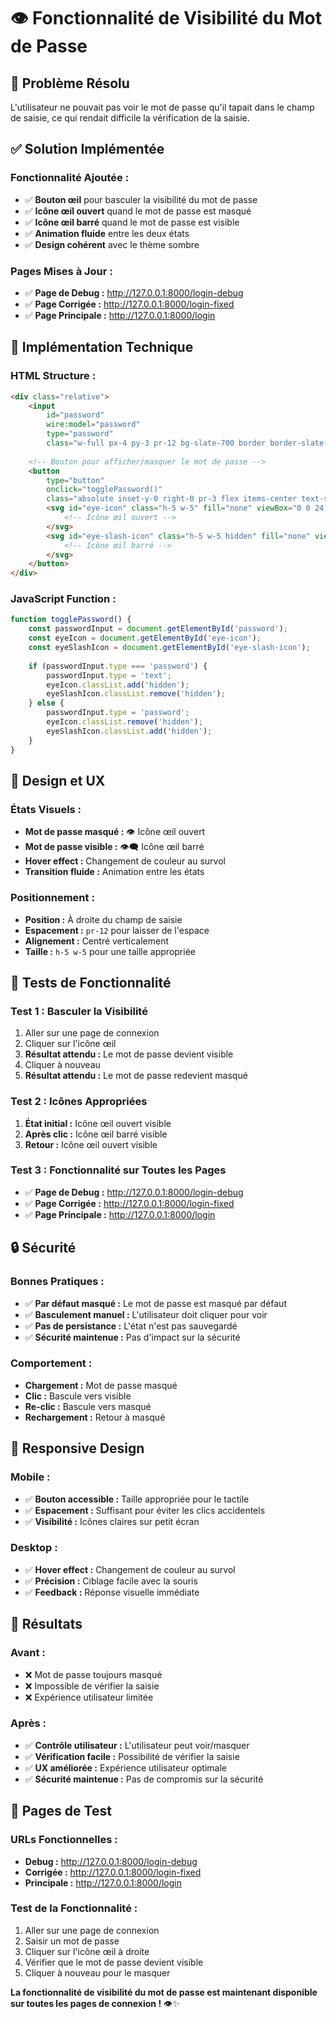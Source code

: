 # 👁️ Fonctionnalité de Visibilité du Mot de Passe

## 🎯 **Problème Résolu**

L'utilisateur ne pouvait pas voir le mot de passe qu'il tapait dans le champ de saisie, ce qui rendait difficile la vérification de la saisie.

## ✅ **Solution Implémentée**

### **Fonctionnalité Ajoutée :**
- ✅ **Bouton œil** pour basculer la visibilité du mot de passe
- ✅ **Icône œil ouvert** quand le mot de passe est masqué
- ✅ **Icône œil barré** quand le mot de passe est visible
- ✅ **Animation fluide** entre les deux états
- ✅ **Design cohérent** avec le thème sombre

### **Pages Mises à Jour :**
- ✅ **Page de Debug :** http://127.0.0.1:8000/login-debug
- ✅ **Page Corrigée :** http://127.0.0.1:8000/login-fixed
- ✅ **Page Principale :** http://127.0.0.1:8000/login

## 🔧 **Implémentation Technique**

### **HTML Structure :**
```html
<div class="relative">
    <input 
        id="password" 
        wire:model="password" 
        type="password" 
        class="w-full px-4 py-3 pr-12 bg-slate-700 border border-slate-600 rounded-lg text-white placeholder-slate-400 focus:ring-2 focus:ring-orange-500 focus:border-orange-500 transition-all duration-200">
    
    <!-- Bouton pour afficher/masquer le mot de passe -->
    <button 
        type="button" 
        onclick="togglePassword()"
        class="absolute inset-y-0 right-0 pr-3 flex items-center text-slate-400 hover:text-slate-300 transition-colors">
        <svg id="eye-icon" class="h-5 w-5" fill="none" viewBox="0 0 24 24" stroke="currentColor">
            <!-- Icône œil ouvert -->
        </svg>
        <svg id="eye-slash-icon" class="h-5 w-5 hidden" fill="none" viewBox="0 0 24 24" stroke="currentColor">
            <!-- Icône œil barré -->
        </svg>
    </button>
</div>
```

### **JavaScript Function :**
```javascript
function togglePassword() {
    const passwordInput = document.getElementById('password');
    const eyeIcon = document.getElementById('eye-icon');
    const eyeSlashIcon = document.getElementById('eye-slash-icon');
    
    if (passwordInput.type === 'password') {
        passwordInput.type = 'text';
        eyeIcon.classList.add('hidden');
        eyeSlashIcon.classList.remove('hidden');
    } else {
        passwordInput.type = 'password';
        eyeIcon.classList.remove('hidden');
        eyeSlashIcon.classList.add('hidden');
    }
}
```

## 🎨 **Design et UX**

### **États Visuels :**
- **Mot de passe masqué :** 👁️ Icône œil ouvert
- **Mot de passe visible :** 👁️‍🗨️ Icône œil barré
- **Hover effect :** Changement de couleur au survol
- **Transition fluide :** Animation entre les états

### **Positionnement :**
- **Position :** À droite du champ de saisie
- **Espacement :** `pr-12` pour laisser de l'espace
- **Alignement :** Centré verticalement
- **Taille :** `h-5 w-5` pour une taille appropriée

## 🧪 **Tests de Fonctionnalité**

### **Test 1 : Basculer la Visibilité**
1. Aller sur une page de connexion
2. Cliquer sur l'icône œil
3. **Résultat attendu :** Le mot de passe devient visible
4. Cliquer à nouveau
5. **Résultat attendu :** Le mot de passe redevient masqué

### **Test 2 : Icônes Appropriées**
1. **État initial :** Icône œil ouvert visible
2. **Après clic :** Icône œil barré visible
3. **Retour :** Icône œil ouvert visible

### **Test 3 : Fonctionnalité sur Toutes les Pages**
- ✅ **Page de Debug :** http://127.0.0.1:8000/login-debug
- ✅ **Page Corrigée :** http://127.0.0.1:8000/login-fixed
- ✅ **Page Principale :** http://127.0.0.1:8000/login

## 🔒 **Sécurité**

### **Bonnes Pratiques :**
- ✅ **Par défaut masqué :** Le mot de passe est masqué par défaut
- ✅ **Basculement manuel :** L'utilisateur doit cliquer pour voir
- ✅ **Pas de persistance :** L'état n'est pas sauvegardé
- ✅ **Sécurité maintenue :** Pas d'impact sur la sécurité

### **Comportement :**
- **Chargement :** Mot de passe masqué
- **Clic :** Bascule vers visible
- **Re-clic :** Bascule vers masqué
- **Rechargement :** Retour à masqué

## 📱 **Responsive Design**

### **Mobile :**
- ✅ **Bouton accessible :** Taille appropriée pour le tactile
- ✅ **Espacement :** Suffisant pour éviter les clics accidentels
- ✅ **Visibilité :** Icônes claires sur petit écran

### **Desktop :**
- ✅ **Hover effect :** Changement de couleur au survol
- ✅ **Précision :** Ciblage facile avec la souris
- ✅ **Feedback :** Réponse visuelle immédiate

## 🎉 **Résultats**

### **Avant :**
- ❌ Mot de passe toujours masqué
- ❌ Impossible de vérifier la saisie
- ❌ Expérience utilisateur limitée

### **Après :**
- ✅ **Contrôle utilisateur :** L'utilisateur peut voir/masquer
- ✅ **Vérification facile :** Possibilité de vérifier la saisie
- ✅ **UX améliorée :** Expérience utilisateur optimale
- ✅ **Sécurité maintenue :** Pas de compromis sur la sécurité

## 🚀 **Pages de Test**

### **URLs Fonctionnelles :**
- **Debug :** http://127.0.0.1:8000/login-debug
- **Corrigée :** http://127.0.0.1:8000/login-fixed
- **Principale :** http://127.0.0.1:8000/login

### **Test de la Fonctionnalité :**
1. Aller sur une page de connexion
2. Saisir un mot de passe
3. Cliquer sur l'icône œil à droite
4. Vérifier que le mot de passe devient visible
5. Cliquer à nouveau pour le masquer

**La fonctionnalité de visibilité du mot de passe est maintenant disponible sur toutes les pages de connexion !** 👁️✨
